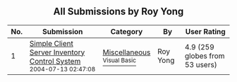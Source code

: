 ﻿<div align="center">

## All Submissions by Roy Yong

</div>

No.  | Submission | Category | By   | User Rating
---- | ---------- | -------- | ---- | -----------
1 | [Simple Client Server Inventory Control System<br /><sup>2004-07-13 02:47:08</sup>](https://github.com/Planet-Source-Code/roy-yong-simple-client-server-inventory-control-system__1-54947) | [Miscellaneous<br /><sup>Visual Basic</sup>](../ByCategory/miscellaneous__1-1.md) | Roy Yong | 4.9 (259 globes from 53 users)
